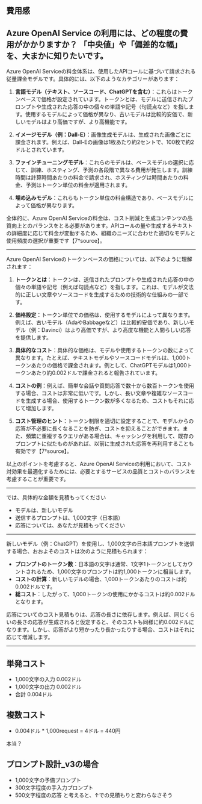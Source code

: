 費用感
---

Azure OpenAI Service の利用には、どの程度の費用がかかりますか？
「中央値」や「偏差的な幅」を、大まかに知りたいです。
---

Azure OpenAI Serviceの料金体系は、使用したAPIコールに基づいて請求される従量課金モデルです。具体的には、以下のようなカテゴリーがあります：

1. **言語モデル（テキスト、ソースコード、ChatGPTを含む）**：これらはトークンベースで価格が設定されています。トークンとは、モデルに送信されたプロンプトや生成された応答の中の個々の単語や記号（句読点など）を指します。使用するモデルによって価格が異なり、古いモデルは比較的安価で、新しいモデルはより高価ですが、より高機能です。

2. **イメージモデル（例：Dall-E）**：画像生成モデルは、生成された画像ごとに課金されます。例えば、Dall-Eの画像は1枚あたり約2セントで、100枚で約2ドルとされています。

3. **ファインチューニングモデル**：これらのモデルは、ベースモデルの選択に応じて、訓練、ホスティング、予測の各段階で異なる費用が発生します。訓練時間は計算時間あたりの料金で請求され、ホスティングは時間あたりの料金、予測はトークン単位の料金が適用されます。

4. **埋め込みモデル**：これらもトークン単位の料金構造であり、ベースモデルによって価格が異なります。

全体的に、Azure OpenAI Serviceの料金は、コスト削減と生成コンテンツの品質向上とのバランスをとる必要があります。APIコールの量や生成するテキストの詳細度に応じて料金が変動するため、組織のニーズに合わせた適切なモデルと使用頻度の選択が重要です【7†source】。

---

Azure OpenAI Serviceのトークンベースの価格については、以下のように理解されます：

1. **トークンとは**：トークンは、送信されたプロンプトや生成された応答の中の個々の単語や記号（例えば句読点など）を指します。これは、モデルが文法的に正しい文章やソースコードを生成するための技術的な仕組みの一部です。

2. **価格設定**：トークン単位での価格は、使用するモデルによって異なります。例えば、古いモデル（AdaやBabbageなど）は比較的安価であり、新しいモデル（例：Davinci）はより高価ですが、より高度な機能と人間らしい応答を提供します。

3. **具体的なコスト**：具体的な価格は、モデルや使用するトークンの数によって異なります。たとえば、テキストモデルやソースコードモデルは、1,000トークンあたりの価格で課金されます。例として、ChatGPTモデルは1,000トークンあたり約0.002ドルで課金されると報告されています。

4. **コストの例**：例えば、簡単な会話や質問応答で数十から数百トークンを使用する場合、コストは非常に低いです。しかし、長い文章や複雑なソースコードを生成する場合、使用するトークン数が多くなるため、コストもそれに応じて増加します。

5. **コスト管理のヒント**：トークン制限を適切に設定することで、モデルからの応答が不必要に長くなることを防ぎ、コストを抑えることができます。また、頻繁に重複するクエリがある場合は、キャッシングを利用して、既存のプロンプトに似たものがあれば、以前に生成された応答を再利用することも有効です【7†source】。

以上のポイントを考慮すると、Azure OpenAI Serviceの利用において、コスト対効果を最適化するためには、必要とするサービスの品質とコストのバランスを考慮することが重要です。

---

では、具体的な金額を見積もってください

- モデルは、新しいモデル
- 送信するプロンプトは、1,000文字（日本語）
- 応答については、あなたが見積もってください

---

新しいモデル（例：ChatGPT）を使用し、1,000文字の日本語プロンプトを送信する場合、おおよそのコストは次のように見積もられます：

- **プロンプトのトークン数**：日本語の文字は通常、1文字1トークンとしてカウントされるため、1,000文字のプロンプトは約1,000トークンに相当します。
- **コストの計算**：新しいモデルの場合、1,000トークンあたりのコストは約0.002ドルです。
- **総コスト**：したがって、1,000トークンの使用にかかるコストは約0.002ドルとなります。

応答についてのコスト見積もりは、応答の長さに依存します。例えば、同じくらいの長さの応答が生成されると仮定すると、そのコストも同様に約0.002ドルになります。しかし、応答がより短かったり長かったりする場合、コストはそれに応じて増減します。

---

## 単発コスト
- 1,000文字の入力 0.002ドル
- 1,000文字の出力 0.002ドル
- 合計 0.004ドル

## 複数コスト
- 0.004ドル * 1,000request = 4ドル = 440円

本当？

## プロンプト設計_v3の場合
- 1,000文字の予備プロンプト
- 300文字程度の手入力プロンプト
- 500文字程度の応答
と考えると、↑での見積もりと変わらなさそう



